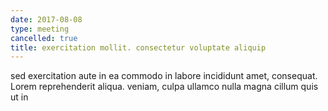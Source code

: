 ```yaml
---
date: 2017-08-08
type: meeting
cancelled: true
title: exercitation mollit. consectetur voluptate aliquip
---
```

sed exercitation aute in ea commodo in labore incididunt amet, consequat. Lorem reprehenderit aliqua. veniam, culpa ullamco nulla magna cillum quis ut in